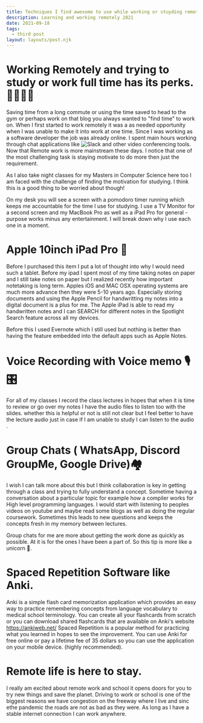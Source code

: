 ```yaml
---
title: Techniques I find awesome to use while working or stuyding remotely.  
description: Learning and working remotely 2021
date: 2021-09-18
tags:
  - third post
layout: layouts/post.njk
---
```



# Working Remotely and trying to study or work full time has its perks.👨🏿‍💻🏡

Saving time from a long commute or using the time saved to head to the gym or perhaps work on that blog you always wanted to "find time" to work on. When I first started to work remotely it was a as needed opportunity when I was unable to make it into work at one time. Since I was working as a software developer the job was already online. I spent main hours working through chat applications like ![Slack](#) and other video conferencing tools. Now that Remote work is more mainstream these days. I notice that one of the most challenging task is staying motivate to do more then just the requirement. 

As I also take night classes for my Masters in Computer Science here too I am faced with the challenge of finding the motivation for studying. I think this is a good thing to be worried about though!

On my desk you will see a screen with a pomodoro timer running which keeps me accountable for the time I use for studying. I use a TV Monitor for a second screen and my MacBook Pro as well as a iPad Pro for general -purpose works minus any entertainment. I will break down why I use each one in a moment.

# Apple 10inch iPad Pro 📱

Before I purchased this item I put a lot of thought into why I would need such a tablet. Before my ipad I spent most of my time taking notes on paper and I still take notes on paper but I realized recently how important notetaking is long term.
Apples iOS and MAC OSX operating systems are much more advance then they were 5-10 years ago. Especially storing documents and using the Apple Pencil for handwritting my notes into a digital document is a plus for me. The Apple iPad is able to read my handwritten notes and I can SEARCH for different notes in the Spotlight Search feature across all my devices.

Before this I used Evernote which I still used but nothing is better than having the feature embedded into the default apps such as Apple Notes.

# Voice Recording with Voice memo 🎙🎛

For all of my classes I record the class lectures in hopes that when it is time to review or go over my notes I have the audio files to listen too with the slides.
whether this is helpful or not is still not clear but I feel better to have the lecture audio just in case if I am unable to study I can listen to the audio .


# Group Chats ( WhatsApp, Discord GroupMe, Google Drive)🏘

I wish I can talk more about this but I think collaboration is key in getting through a class and trying to fully understand a concept. Sometime having a conversation about a particular topic for example how a compiler works for 
High level programming languages. I would start with listening to peoples videos on youtube and maybe read some blogs as well as doing the regular coursework. 
Sometimes this leads to new questions and keeps the concepts fresh in my memory between lectures.

Group chats for me are more about getting the work done as quickly as possible. At it is for the ones I have been a part of. So this tip is more like a unicorn 🦄.


# Spaced Repetition Software like Anki.

Anki is a simple flash card memorization application which provides an easy way to 
practice remembering concepts from language vocabulary to medical school terminology. You can create all your flashcards from scratch or you can download shared flashcards that are available on Anki's website https://ankiweb.net/
Spaced Repetition is a popular method for practicing  what you learned in hopes to see the improvement. You can use Anki for free online or pay a lifetime fee of 35 dollars so you can use the application on your mobile device.  (highly recommended).


# Remote life is here to stay.

I really am excited about remote work and school it opens doors for you to try new things and save the planet. Driving to work or school is one of the biggest reasons we have congestion on the freeway where I live and sinc ethe pandemic the roads are not as bad as they were. As long as I have a stable internet connection I can work anywhere.